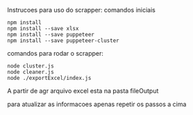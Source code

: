 Instrucoes para uso do scrapper:
comandos iniciais

    npm install
    npm install --save xlsx
    npm install --save puppeteer  
    npm install --save puppeteer-cluster

comandos para rodar o scrapper:
    
    node cluster.js
    node cleaner.js
    node ./exportExcel/index.js 

A partir de agr arquivo excel esta na pasta fileOutput

para atualizar as informacoes apenas repetir os passos a cima
